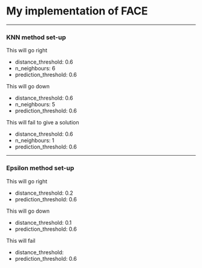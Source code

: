 # My implementation of FACE

---
### KNN method set-up

This will go right
- distance_threshold: 0.6
- n_neighbours: 6
- prediction_threshold: 0.6

This will go down
- distance_threshold: 0.6
- n_neighbours: 5
- prediction_threshold: 0.6

This will fail to give a solution
- distance_threshold: 0.6
- n_neighbours: 1
- prediction_threshold: 0.6

---
### Epsilon method set-up

This will go right
- distance_threshold: 0.2
- prediction_threshold: 0.6
  
This will go down
- distance_threshold: 0.1
- prediction_threshold: 0.6

This will fail
- distance_threshold: 
- prediction_threshold: 0.6